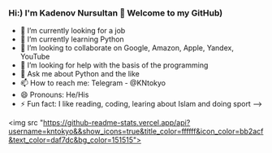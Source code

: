 ### Hi:) I'm Kadenov Nursultan 👋 Welcome to my GitHub)

- 🔭 I’m currently looking for a job
- 🌱 I’m currently learning Python 
- 👯 I’m looking to collaborate on Google, Amazon, Apple, Yandex, YouTube
- 🤔 I’m looking for help with the basis of the programming
- 💬 Ask me about Python and the like
- 📫 How to reach me: Telegram - @KNtokyo
- 😄 Pronouns: He/His
- ⚡ Fun fact: I like reading, coding, learing about Islam and doing sport
-->


<img src "https://github-readme-stats.vercel.app/api?username=kntokyo&&show_icons=true&title_color=ffffff&icon_color=bb2acf&text_color=daf7dc&bg_color=151515">
